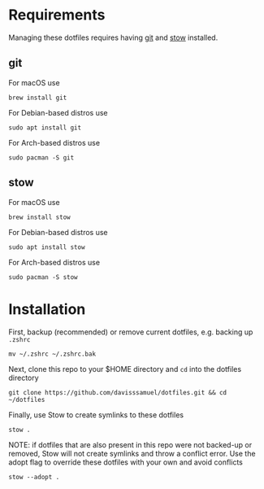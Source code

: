 # Requirements

Managing these dotfiles requires having [git](https://git-scm.com/) and [stow](https://www.gnu.org/software/stow/) installed.

## git

For macOS use

```
brew install git
```

For Debian-based distros use

```
sudo apt install git
```

For Arch-based distros use

```
sudo pacman -S git
```

## stow

For macOS use

```
brew install stow
```

For Debian-based distros use

```
sudo apt install stow
```

For Arch-based distros use

```
sudo pacman -S stow
```

# Installation


First, backup (recommended) or remove current dotfiles, e.g. backing up `.zshrc`

```
mv ~/.zshrc ~/.zshrc.bak
```

Next, clone this repo to your $HOME directory and `cd` into the dotfiles directory

```
git clone https://github.com/davisssamuel/dotfiles.git && cd ~/dotfiles
```

Finally, use Stow to create symlinks to these dotfiles

```
stow .
```

NOTE: if dotfiles that are also present in this repo were not backed-up or removed, Stow will not create symlinks and throw a conflict error. Use the adopt flag to override these dotfiles with your own and avoid conflicts

```
stow --adopt .
```
